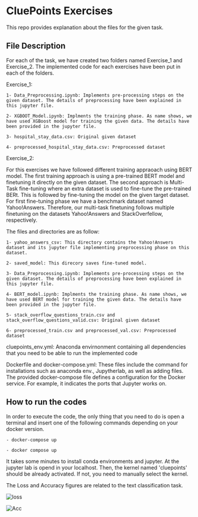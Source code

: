 # CluePoints Exercises

This repo provides explanation about the files for the given task.


## File Description
For each of the task, we have created two folders named Exercise_1 and Exercise_2. The implemented code for each exercises have been put in each of the folders.

Exercise_1: 
	
	1- Data_Preprocessing.ipynb: Implements pre-processing steps on the given dataset. The details of preprocessing have been explained in this jupyter file.
	
	2- XGBOOT_Model.ipynb: Implments the training phase. As name shows, we have used XGBoost model for training the given data. The details have been provided in the jupyter file.
	
	3- hospital_stay_data.csv: Original given dataset
	
	4- preprocessed_hospital_stay_data.csv: Preprocessed dataset

Exercise_2:
	
For this exercises we have followed different training appraoach using BERT model. The first training approach is using a pre-trained BERT model and finetuning it directly on the given dataset. The second approach is Multi-Task fine-tuning where an extra dataset is used to fine-tune the pre-trained BERt. This is followed by fine-tuning the model on the given target dataset. For first fine-tuning phase we have a benchmark dataset named Yahoo!Answers. Therefore, our multi-task finetuning follows multiple finetuning on the datasets Yahoo!Answers and StackOverfellow, respectively.

The files and directories are as follow:

	1- yahoo_answers_csv: This directory contains the Yahoo!Answers dataset and its jupyter file implementing preprocessing phase on this dataset.
	
	2- saved_model: This direcory saves fine-tuned model.
	
	3- Data_Preprocessing.ipynb: Implements pre-processing steps on the given dataset. The details of preprocessing have been explained in this jupyter file.
	
	4- BERT_model.ipynb: Implments the training phase. As name shows, we have used BERT model for training the given data. The details have been provided in the jupyter file.
	
	5- stack_overflow_questions_train.csv and stack_overflow_questions_valid.csv: Original given dataset
	
	6- preprocessed_train.csv and preprocessed_val.csv: Preprocessed dataset


cluepoints_env.yml: Anaconda envirnonment containing all dependencies that you need to be able to run the implemented code


Dockerfile and docker-compose.yml: These files include the command for installations such as anaconda env., Jupytherlab, as well as adding files. The provided docker-compose file defines a configuration for the Docker service. For example, it indicates the ports that Jupyter works on. 



## How to run the codes

In order to execute the code, the only thing that you need to do is open a terminal and insert one of the following commands depending on your docker version.

	- docker-compose up
	
	- docker compose up 

It takes some minutes to install conda environments and jupyter. At the jupyter lab is opend in your localhost. Then, the kernel named 'cluepoints' should be already activated. If not, you need to manually select the kernel. 


The Loss and Accuracy figures are related to the text classification task.


![loss](Results/loss.png)


![Acc](Results/acc.png)

